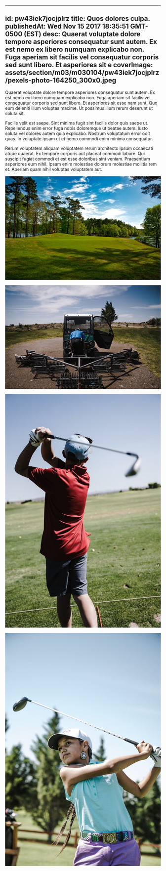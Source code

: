 
---
id: pw43iek7jocjplrz
title: Quos dolores culpa.
publishedAt: Wed Nov 15 2017 18:35:51 GMT-0500 (EST)
desc: Quaerat voluptate dolore tempore asperiores consequatur sunt autem. Ex est nemo ex libero numquam explicabo non. Fuga aperiam sit facilis vel consequatur corporis sed sunt libero. Et asperiores sit e
coverImage: assets/section/m03/m030104/pw43iek7jocjplrz/pexels-photo-164250_300x0.jpeg
---




Quaerat voluptate dolore tempore asperiores consequatur sunt autem. Ex est nemo ex libero numquam explicabo non. Fuga aperiam sit facilis vel consequatur corporis sed sunt libero. Et asperiores sit esse nam sunt. Quo eum deleniti illum voluptas maxime. Ut possimus illum rerum deserunt ut soluta sit.
 
Facilis velit est saepe. Sint minima fugit sint facilis dolor quis saepe ut. Repellendus enim error fuga nobis doloremque ut beatae autem. Iusto soluta vel dolores autem quia explicabo. Nostrum voluptatum error odit quas. In voluptate ipsam ut et nemo commodi enim minima consequatur.
 
Rerum voluptatem aliquam voluptatem rerum architecto ipsum occaecati atque quaerat. Ex tempore corporis aut placeat commodi labore. Qui suscipit fugiat commodi et est esse doloribus sint veniam. Praesentium asperiores eum nihil. Ipsam enim molestiae dolorum molestiae mollitia rem et. Aperiam quam nihil voluptas voluptatem aut.



![image from pexels.com](assets/section/m03/m030104/pw43iek7jocjplrz/pexels-photo-164250.jpeg)

![image from pexels.com](assets/section/m03/m030104/pw43iek7jocjplrz/pexels-photo-1325715.jpeg)

![image from pexels.com](assets/section/m03/m030104/pw43iek7jocjplrz/pexels-photo-1325653.jpeg)

![image from pexels.com](assets/section/m03/m030104/pw43iek7jocjplrz/pexels-photo-1325680.jpeg)


